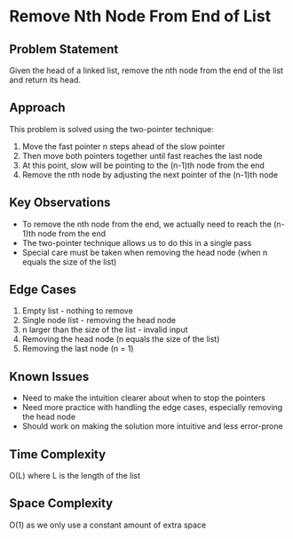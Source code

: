 # Remove Nth Node From End of List

## Problem Statement
Given the head of a linked list, remove the nth node from the end of the list and return its head.

## Approach
This problem is solved using the two-pointer technique:
1. Move the fast pointer n steps ahead of the slow pointer
2. Then move both pointers together until fast reaches the last node
3. At this point, slow will be pointing to the (n-1)th node from the end
4. Remove the nth node by adjusting the next pointer of the (n-1)th node

## Key Observations
- To remove the nth node from the end, we actually need to reach the (n-1)th node from the end
- The two-pointer technique allows us to do this in a single pass
- Special care must be taken when removing the head node (when n equals the size of the list)

## Edge Cases
1. Empty list - nothing to remove
2. Single node list - removing the head node
3. n larger than the size of the list - invalid input
4. Removing the head node (n equals the size of the list)
5. Removing the last node (n = 1)

## Known Issues
- Need to make the intuition clearer about when to stop the pointers
- Need more practice with handling the edge cases, especially removing the head node
- Should work on making the solution more intuitive and less error-prone

## Time Complexity
O(L) where L is the length of the list

## Space Complexity
O(1) as we only use a constant amount of extra space